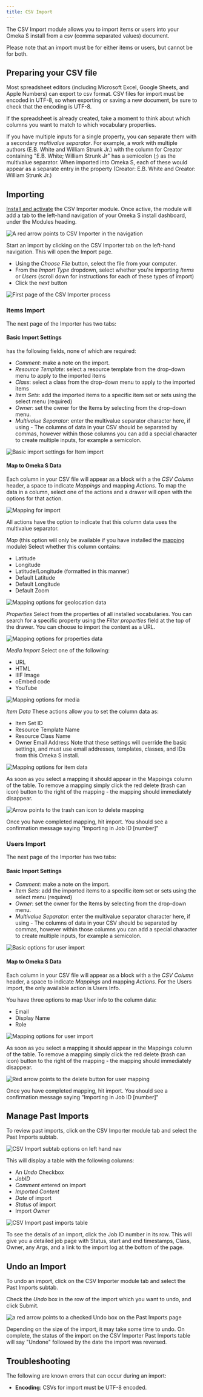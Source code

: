 ```yaml
---
title: CSV Import
---
```

The CSV Import module allows you to import items or users into your Omeka S install from a csv (comma separated values) document. 

Please note that an import must be for either items or users, but cannot be for both.

Preparing your CSV file
-----------------------
Most spreadsheet editors (including Microsoft Excel, Google Sheets, and Apple Numbers) can export to csv format. CSV files for import must be encoded in UTF-8, so when exporting or saving a new document, be sure to check that the encoding is UTF-8.

If the spreadsheet is already created, take a moment to think about which columns you want to match to which vocabulary properties. 

If you have multiple inputs for a single property, you can separate them with a secondary *multivalue separator*. For example, a work with multiple authors (E.B. White and William Strunk Jr.) with the column for Creator containing "E.B. White; William Strunk Jr" has a semicolon (;) as the multivalue separator. When imported into Omeka S, each of these would appear as a separate entry in the property (Creator: E.B. White and Creator: William Strunk Jr.)

Importing
---------
[Install and activate](../modules/modules.md#installing-modules) the CSV Importer module. Once active, the module will add a tab to the left-hand navigation of your Omeka S install dashboard, under the Modules heading. 

![A red arrow points to CSV Importer in the navigation](../modules/modulesfiles/csvimport_nav.png)

Start an import by clicking on the CSV Importer tab on the left-hand navigation. This will open the Import page. 
- Using the *Choose File* button, select the file from your computer. 
- From the *Import Type* dropdown, select whether you're importing *Items* or *Users* (scroll down for instructions for each of these types of import)
- Click the *next* button

![First page of the CSV Importer process](../modules/modulesfiles/csvimport_choosefile.png)

### Items Import
The next page of the Importer has two tabs:  
#### Basic Import Settings
has the following fields, none of which are required: 
- *Comment*: make a note on the import.
- *Resource Template*: select a resource template from the drop-down menu to apply to the imported items
- *Class*: select a class from the drop-down menu to apply to the imported items
- *Item Sets*: add the imported items to a specific item set or sets using the select menu (required)
- *Owner*: set the owner for the Items by selecting  from the drop-down menu.
- *Multivalue Separator*: enter the multivalue separator character here, if using
      - The columns of data in your CSV should be separated by commas, however within those columns you can add a special character to create multiple inputs, for example a semicolon.

![Basic import settings for Item import](../modules/modulesfiles/csvimport_itemsbasic.png)

#### Map to Omeka S Data
Each column in your CSV file will appear as a block with a the *CSV Column* header, a space to indicate *Mappings* and mapping *Actions*. To map the data in a column, select one of the actions and a drawer will open with the options for that action.

![Mapping for import](../modules/modulesfiles/csvimport_itemsmap.png)

All actions have the option to indicate that this column data uses the multivalue separator.

*Map* (this option will only be available if you have installed the [mapping](../modules/mapping.md) module)
Select whether this column contains: 
- Latitude
- Longitude
- Latitude/Longitude (formatted in this manner)
- Default Latitude
- Default Longitude
- Default Zoom

![Mapping options for geolocation data](../modules/modulesfiles/csvimport_itemsgeo.png)

*Properties* 
Select from the properties of all installed vocabularies. You can search for a specific property using the *Filter properties* field at the top of the drawer. 
You can choose to import the content as a URL.

![Mapping options for properties data](../modules/modulesfiles/csvimport_iproperties.png)

*Media Import*
Select one of the following:
- URL
- HTML
- IIIF Image
- oEmbed code
- YouTube

![Mapping options for media](../modules/modulesfiles/csvimport_imedia.png)

*Item Data*
These actions allow you to set the column data as:
- Item Set ID
- Resource Template Name
- Resource Class Name
- Owner Email Address
Note that these settings will override the basic settings, and must use email addresses, templates, classes, and IDs from this Omeka S install. 

![Mapping options for item data](../modules/modulesfiles/csvimport_itemdata.png)

As soon as you select a mapping it should appear in the Mappings column of the table. To remove a mapping simply click the red delete (trash can icon) button to the right of the mapping - the mapping should immediately disappear.

![Arrow points to the trash can icon to delete mapping](../modules/modulesfiles/csvimport_itemdelete.png)

Once you have completed mapping, hit import. You should see a confirmation message saying "Importing in Job ID [number]"

### Users Import
The next page of the Importer has two tabs: 

#### Basic Import Settings
- *Comment*: make a note on the import.
- *Item Sets*: add the imported items to a specific item set or sets using the select menu (required)
- *Owner*: set the owner for the Items by selecting  from the drop-down menu.
- *Multivalue Separator*: enter the multivalue separator character here, if using
      - The columns of data in your CSV should be separated by commas, however within those columns you can add a special character to create multiple inputs, for example a semicolon.

![Basic options for user import](../modules/modulesfiles/csvimport_userbasic.png)

#### Map to Omeka S Data
Each column in your CSV file will appear as a block with a the *CSV Column* header, a space to indicate *Mappings* and mapping *Actions*. For the Users import, the only available action is Users Info.

You have three options to map User info to the column data:
- Email
- Display Name
- Role

![Mapping options for user import](../modules/modulesfiles/csvimport_usermap.png)

As soon as you select a mapping it should appear in the Mappings column of the table. To remove a mapping simply click the red delete (trash can icon) button to the right of the mapping - the mapping should immediately disappear.

![Red arrow points to the delete button for user mapping](../modules/modulesfiles/csvimport_userdelete.png)

Once you have completed mapping, hit import. You should see a confirmation message saying "Importing in Job ID [number]"

Manage Past Imports
--------------------------------------
To review past imports, click on the CSV Importer module tab and select the Past Imports subtab. 

![CSV Import subtab options on left hand nav](../modules/modulesfiles/csvimport_pastimportsnav.png)

This will display a table with the following columns:
- An *Undo* Checkbox
- *JobID*
- *Comment* entered on import
- *Imported Content*
- *Date* of import
- *Status* of import
- Import *Owner*

![CSV Import past imports table](../modules/modulesfiles/pastImportTable.png)

To see the details of an import, click the Job ID number in its row. This will give you a detailed job page with Status, start and end timestamps, Class, Owner, any Args, and a link to the import log at the bottom of the page. 

Undo an Import
------------------------
To undo an import, click on the CSV Importer module tab and select the Past Imports subtab. 

Check the *Undo* box in the row of the import which you want to undo, and click Submit.

![a red arrow points to a checked Undo box on the Past Imports page](../modules/modulesfiles/csvimport_undo.png)

Depending on the size of the import, it may take some time to undo. On complete, the status of the import on the CSV Importer Past Imports table will say "Undone" followed by the date the import was reversed. 

Troubleshooting
---------------------
The following are known errors that can occur during an import:  
- **Encoding**: CSVs for import must be UTF-8 encoded. 
